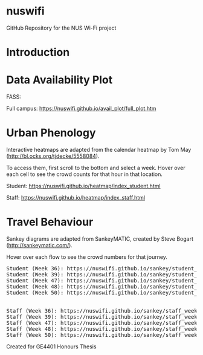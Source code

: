 # nuswifi
GitHub Repository for the NUS Wi-Fi project 

# Introduction


# Data Availability Plot

FASS:

Full campus: https://nuswifi.github.io/avail_plot/full_plot.htm


# Urban Phenology

Interactive heatmaps are adapted from the calendar heatmap by Tom May (http://bl.ocks.org/tjdecke/5558084). 

To access them, first scroll to the bottom and select a week.
Hover over each cell to see the crowd counts for that hour in that location.

Student: https://nuswifi.github.io/heatmap/index_student.html

Staff: https://nuswifi.github.io/heatmap/index_staff.html

# Travel Behaviour

Sankey diagrams are adapted from SankeyMATIC, created by Steve Bogart (http://sankeymatic.com/).

Hover over each flow to see the crowd numbers for that journey. 
<pre>
Student (Week 36): https://nuswifi.github.io/sankey/student_week36.svg
Student (Week 39): https://nuswifi.github.io/sankey/student_week39.svg
Student (Week 47): https://nuswifi.github.io/sankey/student_week47.svg
Student (Week 48): https://nuswifi.github.io/sankey/student_week48.svg
Student (Week 50): https://nuswifi.github.io/sankey/student_week50.svg


Staff (Week 36): https://nuswifi.github.io/sankey/staff_week36.svg
Staff (Week 39): https://nuswifi.github.io/sankey/staff_week39.svg
Staff (Week 47): https://nuswifi.github.io/sankey/staff_week47.svg
Staff (Week 48): https://nuswifi.github.io/sankey/staff_week48.svg
Staff (Week 50): https://nuswifi.github.io/sankey/staff_week50.svg
</pre>

Created for GE4401 Honours Thesis


